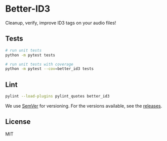 # Better-ID3

Cleanup, verify, improve ID3 tags on your audio files!

## Tests

```bash
# run unit tests
python -m pytest tests

# run unit tests with coverage
python -m pytest --cov=better_id3 tests
```

## Lint

```bash
pylint --load-plugins pylint_quotes better_id3
```

We use [SemVer](http://semver.org/) for versioning. 
For the versions available, see the [releases](https://github.com/AymericBebert/Better-ID3/releases).

## License

MIT

